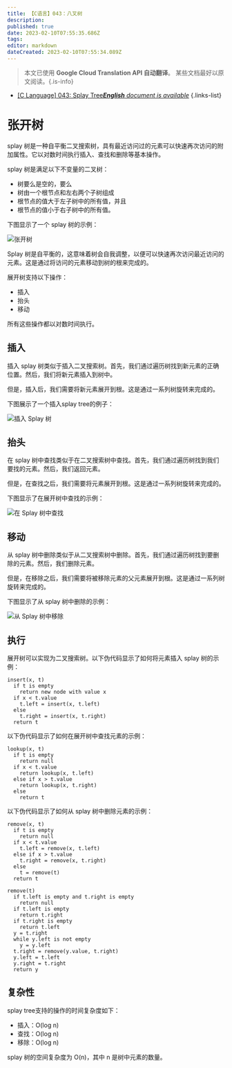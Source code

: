 ```yaml
---
title: 【C语言】043：八叉树
description: 
published: true
date: 2023-02-10T07:55:35.686Z
tags: 
editor: markdown
dateCreated: 2023-02-10T07:55:34.089Z
---
```


> 本文已使用 **Google Cloud Translation API 自动翻译**。
某些文档最好以原文阅读。{.is-info}



- [[C Language] 043: Splay Tree***English** document is available*](/en/Knowledge-base/Algorithm/c-language-043-splay-tree)
{.links-list}


# 张开树

splay 树是一种自平衡二叉搜索树，具有最近访问过的元素可以快速再次访问的附加属性。它以对数时间执行插入、查找和删除等基本操作。

splay 树是满足以下不变量的二叉树：

* 树要么是空的，要么
* 树由一个根节点和左右两个子树组成
* 根节点的值大于左子树中的所有值，并且
* 根节点的值小于右子树中的所有值。

下图显示了一个 splay 树的示例：

![张开树](https://upload.wikimedia.org/wikipedia/commons/thumb/6/6d/Splay_tree_animation.gif/250px-Splay_tree_animation.gif)

Splay 树是自平衡的，这意味着树会自我调整，以便可以快速再次访问最近访问的元素。这是通过将访问的元素移动到树的根来完成的。

展开树支持以下操作：

* 插入
* 抬头
* 移动

所有这些操作都以对数时间执行。

## 插入

插入 splay 树类似于插入二叉搜索树。首先，我们通过遍历树找到新元素的正确位置。然后，我们将新元素插入到树中。

但是，插入后，我们需要将新元素展开到根。这是通过一系列树旋转来完成的。

下图展示了一个插入splay tree的例子：

![插入 Splay 树](https://upload.wikimedia.org/wikipedia/commons/thumb/b/b0/Splay-tree-insert.gif/250px-Splay-tree-insert.gif)

## 抬头

在 splay 树中查找类似于在二叉搜索树中查找。首先，我们通过遍历树找到我们要找的元素。然后，我们返回元素。

但是，在查找之后，我们需要将元素展开到根。这是通过一系列树旋转来完成的。

下图显示了在展开树中查找的示例：

![在 Splay 树中查找](https://upload.wikimedia.org/wikipedia/commons/thumb/5/5e/Splay-tree-lookup.gif/250px-Splay-tree-lookup.gif)

## 移动

从 splay 树中删除类似于从二叉搜索树中删除。首先，我们通过遍历树找到要删除的元素。然后，我们删除元素。

但是，在移除之后，我们需要将被移除元素的父元素展开到根。这是通过一系列树旋转来完成的。

下图显示了从 splay 树中删除的示例：

![从 Splay 树中移除](https://upload.wikimedia.org/wikipedia/commons/thumb/9/9a/Splay-tree-delete.gif/250px-Splay-tree-delete.gif)

## 执行

展开树可以实现为二叉搜索树。以下伪代码显示了如何将元素插入 splay 树的示例：

```
insert(x, t)
  if t is empty
    return new node with value x
  if x < t.value
    t.left = insert(x, t.left)
  else
    t.right = insert(x, t.right)
  return t
```

以下伪代码显示了如何在展开树中查找元素的示例：

```
lookup(x, t)
  if t is empty
    return null
  if x < t.value
    return lookup(x, t.left)
  else if x > t.value
    return lookup(x, t.right)
  else
    return t
```

以下伪代码显示了如何从 splay 树中删除元素的示例：

```
remove(x, t)
  if t is empty
    return null
  if x < t.value
    t.left = remove(x, t.left)
  else if x > t.value
    t.right = remove(x, t.right)
  else
    t = remove(t)
  return t

remove(t)
  if t.left is empty and t.right is empty
    return null
  if t.left is empty
    return t.right
  if t.right is empty
    return t.left
  y = t.right
  while y.left is not empty
    y = y.left
  t.right = remove(y.value, t.right)
  y.left = t.left
  y.right = t.right
  return y
```

## 复杂性

splay tree支持的操作的时间复杂度如下：

* 插入：O(log n)
* 查找：O(log n)
* 移除：O(log n)

splay 树的空间复杂度为 O(n)，其中 n 是树中元素的数量。